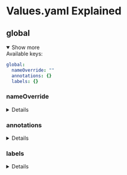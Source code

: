 # Values.yaml Explained

## global

<details open>
<summary>Show more</summary>
Available keys:

```yaml
global:
  nameOverride: ""
  annotations: {}
  labels: {}
```

### nameOverride

<details>

Sets an override for the suffix of the full name.
(Applies to current chart and all sub-charts)

- Type: `string`
- Helm template: ❌

Example: Values.yaml

```yaml
global:
  nameOverride: something
```

Appends `something` to:

- Deployment
  - metadata.name
  - spec.template.spec.containers[].name

Sets `something` to:

- Deployment
  - metadata.app
  - metadata.app.kubernetes.io/name
  - spec.selector.matchLabels.app
  - spec.selector.matchLabels.app.kubernetes.io/name
  - spec.template.metadata.annotations.app
  - spec.template.metadata.annotations.app
  - spec.template.metadata.labels.app.kubernetes.io/name
  - spec.template.metadata.labels.app.kubernetes.io/name

</details>

### annotations

<details>

Sets additional global annotations.

- Type: `dict`
- Helm Template: ✅
  - On values only

Example:

Values.yaml

```yaml
global:
  annotations:
    key1: value
    key2: "{{ .Values.some.key }}"
```

Sets all `key: value` pairs to:

- Deployment
  - metadata.annotations

</details>

### labels

<details>

Set additional global labels. Helm templates can be used.

- Type: `dict`
- Helm Template: ✅
  - On values only

Example:

Values.yaml

```yaml
global:
  labels:
    key1: value
    key2: "{{ .Values.some.key }}"
```

Sets all `key: value` pairs to:

- Deployment
  - metadata.labels

</details>
</details>
